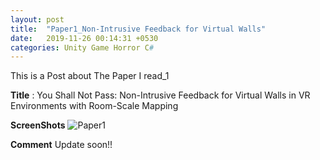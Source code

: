 ```yaml
---
layout: post
title:  "Paper1_Non-Intrusive Feedback for Virtual Walls"
date:   2019-11-26 00:14:31 +0530
categories: Unity Game Horror C#
---
```

This is a Post about The Paper I read_1<br>

**Title** : You Shall Not Pass: Non-Intrusive Feedback for Virtual Walls  in VR Environments with Room-Scale Mapping <br>

**ScreenShots**
![Paper1](https://user-images.githubusercontent.com/57661571/69561020-09d8eb00-0ff0-11ea-9e58-4ece1acd4c28.PNG)


**Comment**
Update soon!!